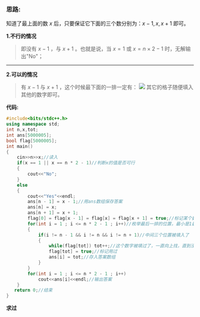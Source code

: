 ### 思路:

知道了最上面的数 $x$ 后，只要保证它下面的三个数分别为：$x-1,x,x+1$ 即可。

**1.不行的情况**

>即没有 $x-1$ ，与 $x+1$ 。也就是说，当 $x=1$ 或 $x=n\times 2-1$ 时，无解输出"No"；
>
---

**2.可以的情况**

>有 $x-1$ 与 $x+1$ ，这个时候最下面的一排一定有：
![](https://cdn.luogu.com.cn/upload/image_hosting/dkrkhlyu.png)
其它的格子随便填入其他的数字即可。
>

**代码:**
```cpp
#include<bits/stdc++.h>
using namespace std;
int n,x,tot;
int ans[5000005];
bool flag[5000005];
int main()
{
	cin>>n>>x;//读入
	if(x == 1 || x == n * 2 - 1)//判断x的值是否可行
	{
		cout<<"No";
	}
	else
	{
		cout<<"Yes"<<endl;
		ans[n - 1] = x - 1;//用ans数组保存答案
		ans[n] = x;
		ans[n + 1] = x + 1;
		flag[0] = flag[x - 1] = flag[x] = flag[x + 1] = true;//标记某个数是否用过
		for(int i = 1 ; i <= n * 2 - 1 ; i++)//枚举最后一排的位置，最小是1最大是n*2-1
		{
			if(i != n - 1 && i != n && i != n + 1)//中间三个位置被填入了
			{
				while(flag[tot]) tot++;//这个数字被填过了，一直向上找，直到没有用过
				flag[tot] = true;//标记用过
				ans[i] = tot;//存入答案数组
			}	
		}	
		for(int i = 1 ; i <= n * 2 - 1 ; i++)
			cout<<ans[i]<<endl;//输出答案
	}
   return 0;//结束
} 
```
**求过**